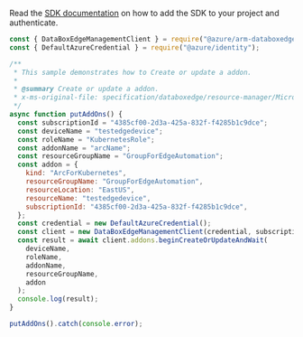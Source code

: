 Read the [SDK documentation](https://github.com/Azure/azure-sdk-for-js/blob/%40azure%2Farm-databoxedge_2.0.1/sdk/databoxedge/arm-databoxedge/README.md) on how to add the SDK to your project and authenticate.

```javascript
const { DataBoxEdgeManagementClient } = require("@azure/arm-databoxedge");
const { DefaultAzureCredential } = require("@azure/identity");

/**
 * This sample demonstrates how to Create or update a addon.
 *
 * @summary Create or update a addon.
 * x-ms-original-file: specification/databoxedge/resource-manager/Microsoft.DataBoxEdge/stable/2021-06-01/examples/PutAddons.json
 */
async function putAddOns() {
  const subscriptionId = "4385cf00-2d3a-425a-832f-f4285b1c9dce";
  const deviceName = "testedgedevice";
  const roleName = "KubernetesRole";
  const addonName = "arcName";
  const resourceGroupName = "GroupForEdgeAutomation";
  const addon = {
    kind: "ArcForKubernetes",
    resourceGroupName: "GroupForEdgeAutomation",
    resourceLocation: "EastUS",
    resourceName: "testedgedevice",
    subscriptionId: "4385cf00-2d3a-425a-832f-f4285b1c9dce",
  };
  const credential = new DefaultAzureCredential();
  const client = new DataBoxEdgeManagementClient(credential, subscriptionId);
  const result = await client.addons.beginCreateOrUpdateAndWait(
    deviceName,
    roleName,
    addonName,
    resourceGroupName,
    addon
  );
  console.log(result);
}

putAddOns().catch(console.error);
```
